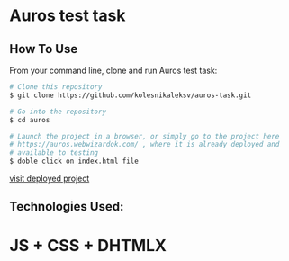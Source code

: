# Auros test task

## How To Use

From your command line, clone and run Auros test task:

```bash
# Clone this repository
$ git clone https://github.com/kolesnikaleksv/auros-task.git

# Go into the repository
$ cd auros

# Launch the project in a browser, or simply go to the project here
# https://auros.webwizardok.com/ , where it is already deployed and
# available to testing
$ doble click on index.html file

```

[visit deployed project](https://auros.webwizardok.com/)

## Technologies Used:

# JS + CSS + DHTMLX
